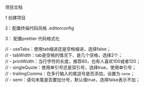 项目文档 

1 创建项目 

2：配置终端代码风格  .editorconfig

3： 配置prettier 代码格式化 

// - useTabs：使用tab缩进还是空格缩进，选择false；</br>
// - tabWidth：tab是空格的情况下，是几个空格，选择2个；</br>
// - printWidth：当行字符的长度，推荐80，也有人喜欢100或者120；</br>
// - singleQuote：使用单引号还是双引号，选择true，使用单引号；</br>
// - trailingComma：在多行输入的尾逗号是否添加，设置为 `none`；</br>
// - semi：语句末尾是否要加分号，默认值true，选择false表示不加；</br>
